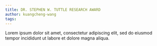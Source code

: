 ```yaml
---
title: DR. STEPHEN W. TUTTLE RESEARCH AWARD
author: kuangcheng-wang
tags: 
---
```


Lorem ipsum dolor sit amet, consectetur adipiscing elit, sed do eiusmod tempor incididunt ut labore et dolore magna aliqua.
